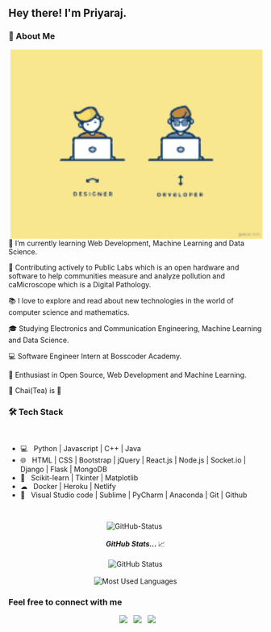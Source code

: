<h2> Hey there! I'm Priyaraj.
<h3> 👨  About Me </h3>
<img align="right" alt="GIF" src="https://github.com/Priyaraj17/gif/blob/main/tenor.gif" width="500"/>
<p>
  🔭 I’m currently learning Web Development, Machine Learning and Data Science.
</p><p>
  📎 Contributing actively to Public Labs which is an open hardware and software
  to help communities measure and analyze pollution and caMicroscope which is a
  Digital Pathology.
</p><p>
  📚 I love to explore and read about new technologies in the world of computer
  science and mathematics.
</p><p>
  🎓 Studying Electronics and Communication Engineering, Machine Learning and
  Data Science.
</p><p>💻 Software Engineer Intern at Bosscoder Academy.</p><p>🌱 Enthusiast in Open Source, Web Development and Machine Learning.</p><p>🍵 Chai(Tea) is 💟</p>




<h3>🛠 Tech Stack</h3>

<br>

- 💻  &nbsp; Python | Javascript | C++ | Java   
- 🌐  &nbsp; HTML | CSS | Bootstrap | jQuery | React.js | Node.js | Socket.io | Django | Flask | MongoDB
- 🐍  &nbsp; Scikit-learn | Tkinter | Matplotlib
- ☁  &nbsp; Docker | Heroku | Netlify
- 🔧  &nbsp; Visual Studio code | Sublime | PyCharm | Anaconda | Git | Github


</br>

<p align="center">
<img src="https://media.giphy.com/media/3o7abAHdYvZdBNnGZq/giphy.gif" width="300px" alt="GitHub-Status"/>&nbsp; <br><br>
  <i><b>GitHub Stats... </b></i>📈<br><br>
<img width="470px" height="180px" src="https://github-readme-stats.vercel.app/api?username=Priyaraj17&count_private=true&show_icons=true&theme=radical" alt="GitHub Status"/><br><br>
  
<img width="470px" height="180px" src = "https://github-readme-stats.vercel.app/api/top-langs/?username=Priyaraj17&show_icons=true&layout=compact&theme=radical" alt="Most Used Languages">
</p>



<h3> Feel free to connect with me </h3>

<p align="center">
&nbsp;  <a href="https://instagram.com/priyaraj.17?igshid=1uxjsu45c6hf6" alt="Instagram"><img src="https://img.icons8.com/cotton/64/000000/instagram-new.png"/></a>
&nbsp;  <a href="https://www.linkedin.com/in/priyaraj-sharma-9a2101187"><img src="https://img.icons8.com/doodle/48/000000/linkedin--v2.png"/></a>
&nbsp;  <a href="mailto:priyaraj.17@outlook.com"><img src="https://img.icons8.com/doodle/48/000000/ms-outlook.png"/></a>

